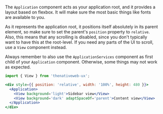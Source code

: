 The `Application` component acts as your application root, and it provides a layout based on flexbox.  It will make sure the most basic things like fonts are available to you.

As it represents the application root, it positions itself absolutely in its parent element, so make sure to set the parent's `position` property to `relative`. Also, this means that any scrolling is disabled, since you don't typically want to have this at the root-level. If you need any parts of the UI to scroll, use a `View` component instead.

Always remember to also use the `ApplicationServices` component as first child of your `Application` component. Otherwise, some things may not work as expected.

```jsx
import { View } from 'thenativeweb-ux';

<div style={{ position: 'relative', width: '100%', height: 480 }}>
  <Application>
    <View background='light'>Sidebar view</View>
    <View background='dark' adaptSpaceOf='parent'>Content view</View>
  </Application>
</div>
```
